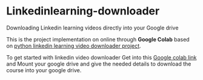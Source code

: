 # Linkedinlearning-downloader
Downloading Linkedin learning videos directly into your Google drive

This is the project implementation on online through **Google Colab** based on [python linkedin learning video downloader project](https://pypi.org/project/llvd/).

To get started with linkedin video downloader Get into this [Google colab link](https://colab.research.google.com/github/LAVANSURESH/Linkedinlearning-downloader/blob/main/Linkedin-learning-video(course)%20downloader.ipynb)  and Mount your google drive and give the needed details to download the course into your google drive. 

